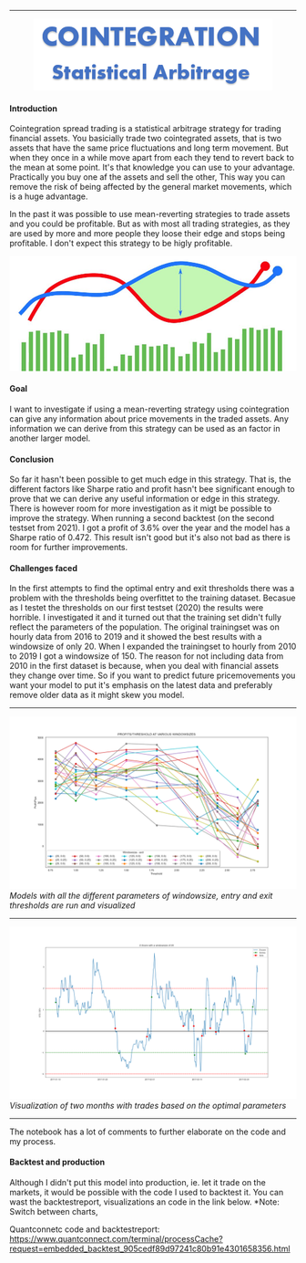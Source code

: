 ----
<p align="center">
  <img src="img/Cointegration.png" />
</p>


#### Introduction
Cointegration spread trading is a statistical arbitrage strategy for trading financial assets. You basicially trade two cointegrated assets, that is two assets that have the same price fluctuations and long term movement. But when they once in a while move apart from each they tend to revert back to the mean at some point. It's that knowledge you can use to your advantage.
Practically you buy one af the assets and sell the other, This way you can remove the risk of being affected by the general market movements, which is a huge advantage. 

In the past it was possible to use mean-reverting strategies to trade assets and you could be profitable. But as with most all trading strategies, as they are used by more and more people they loose their edge and stops being profitable. I don't expect this strategy to be higly profitable.

![Graphs](img/Github_graphs.jpg)

#### Goal
I want to investigate if using a mean-reverting strategy using cointegration can give any information about price movements in the traded assets. Any information we can derive from this strategy can be used as an factor in another larger model.

#### Conclusion
So far it hasn't been possible to get much edge in this strategy. That is, the different factors like Sharpe ratio and profit hasn't bee significant enough to prove that we can derive any useful information or edge in this strategy. There is however room for more investigation as it migt be possible to improve the strategy.
When running a second backtest (on the second testset from 2021). I got a profit of 3.6% over the year and the model has a Sharpe ratio of 0.472. This result isn't good but it's also not bad as there is room for further improvements.

#### Challenges faced
In the first attempts to find the optimal entry and exit thresholds there was a problem with the thresholds being overfittet to the training dataset. Becasue as I testet the thresholds on our first testset (2020) the results were horrible. I investigated it and it turned out that the training set didn't fully reflect the parameters of the population. The original trainingset was on hourly data from 2016 to 2019 and it showed the best results with a windowsize of only 20. When I expanded the trainingset to hourly from 2010 to 2019 I got a windowsize of 150. The reason for not including data from 2010 in the first dataset is because, when you deal with financial assets they change over time. So if you want to predict future pricemovements you want your model to put it's emphasis on the latest data and preferably remove older data as it might skew you model.

---
![Thresholds](img/Profits.png)
*Models with all the different parameters of windowsize, entry and exit thresholds are run and visualized*

---

![Trades](img/trades.png)
*Visualization of two months with trades based on the optimal parameters*

---
The notebook has a lot of comments to further elaborate on the code and my process.

#### Backtest and production
Although I didn't put this model into production, ie. let it trade on the markets, it would be possible with the code I used to backtest it. You can wast the backtestreport, visualizations an code in the link below.
*Note: Switch between charts, 

Quantconnetc code and backtestreport:</br>
https://www.quantconnect.com/terminal/processCache?request=embedded_backtest_905cedf89d97241c80b91e4301658356.html


<!--stackedit_data:
eyJoaXN0b3J5IjpbNjk0NzY2MjQ2LC0xNTExODQ5MTM3LDU1Nz
Y3NDQwMCwxNDU2NTM4NTQ2LC0xNDk5NTI1Mjc3LDUyNjU5OTQ1
NCwtNTQyODQzMjE4LDE3NzE5MDMwODEsMjAwMzg2ODY1MywxMj
kxOTczMDIsMTg1NTY0OTg5NywxMzM5NTU3MTczLDE5Njc5Mjc1
NTQsMTEzMzU5MDc4MiwtMTQzMzc5ODA3MSwtMTMxMzQzODE2Mi
w0NTg0NjI5NzIsLTEwMDMwODA2MTIsLTM2ODE4NDEyOF19
-->